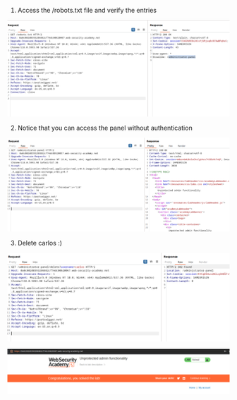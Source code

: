 
1. Access the /robots.txt file and verify the entries

![](/static/img/Pasted_image_20231119164110.png)


2. Notice that you can access the panel without authentication

![](/static/img/Pasted_image_20231119164201.png)

3. Delete carlos :)

![](/static/img/Pasted_image_20231119164236.png)

![](/static/img/Pasted_image_20231119164248.png)